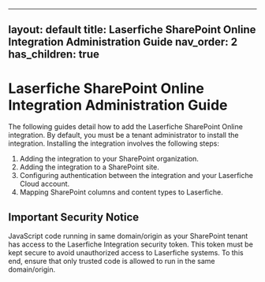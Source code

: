 <!--Copyright (c) Laserfiche.
Licensed under the MIT License. See LICENSE in the project root for license information.-->
---
layout: default
title: Laserfiche SharePoint Online Integration Administration Guide
nav_order: 2
has_children: true
---

# Laserfiche SharePoint Online Integration Administration Guide

The following guides detail how to add the Laserfiche SharePoint Online integration. By default, you must be a tenant administrator to install the integration. Installing the integration involves the following steps:
1. Adding the integration to your SharePoint organization.
1. Adding the integration to a SharePoint site.
1. Configuring authentication between the integration and your Laserfiche Cloud account.
1. Mapping SharePoint columns and content types to Laserfiche. 

## Important Security Notice

JavaScript code running in same domain/origin as your SharePoint tenant has access to the Laserfiche Integration security token. This token must be kept secure to avoid unauthorized access to Laserfiche systems. To this end, ensure that only trusted code is allowed to run in the same domain/origin.